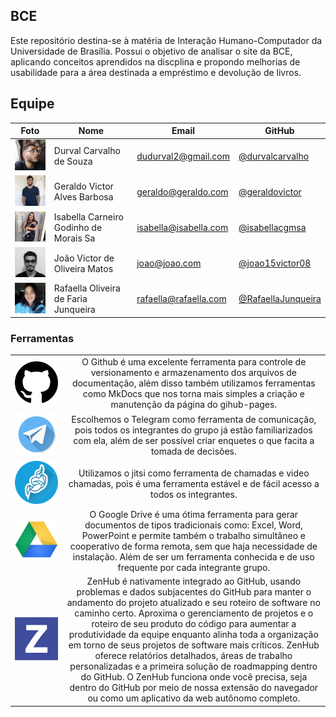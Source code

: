 <!-- docs/README.MD is the home page -->

## BCE

Este repositório destina-se à matéria de Interação Humano-Computador da Universidade de Brasília. Possui o objetivo de analisar o site da BCE, aplicando conceitos aprendidos na discplina e propondo melhorias de usabilidade para a área destinada a empréstimo e devolução de livros.

## Equipe
 Foto | Nome | Email | GitHub |
 ---- | ---- | ----- | ------ |
<img src="_media/equipe/durval.jpg" alt="Durval Carvalho" width="100"> | Durval Carvalho de Souza	 | dudurval2@gmail.com | [@durvalcarvalho](https://github.com/durvalcarvalho) |
<img src="_media/equipe/geraldo.jpg" alt="Geraldo Victor" width="100"> | Geraldo Victor Alves Barbosa	 | geraldo@geraldo.com | [@geraldovictor](https://github.com/geraldovictor) |
<img src="_media/equipe/isabella.jpg" alt="Isabella Carneiro" width="100"> | Isabella Carneiro Godinho de Morais Sa	 | isabella@isabella.com | [@isabellacgmsa](https://github.com/isabellacgmsa) |
<img src="_media/equipe/joao.jpg" alt="João Victor" width="100"> | João Victor de Oliveira Matos	 | joao@joao.com | [@joao15victor08](https://github.com/joao15victor08) |
<img src="_media/equipe/rafaella.jpg" alt="Rafaella Oliveira" width="100"> | Rafaella Oliveira de Faria Junqueira	 | 	rafaella@rafaella.com | [@RafaellaJunqueira](https://github.com/RafaellaJunqueira) |

<h3> Ferramentas </h3>

|     |     | 
| :-: | :-: |
| <img src="_media/logos/github.png" width="1000"> | O Github é uma excelente ferramenta para controle de versionamento e armazenamento dos arquivos de documentação, além disso também utilizamos ferramentas como MkDocs que nos torna mais simples a criação e manutenção da página do gihub-pages. |
| <img src="_media/logos/telegram.png" width="250"> | Escolhemos o Telegram como ferramenta de comunicação, pois todos os integrantes do grupo já estão familiarizados com ela, além de ser possível criar enquetes o que facita a tomada de decisões. |
| <img src="_media/logos/jitsi.png" width="250"> | Utilizamos o jitsi como ferramenta de chamadas e video chamadas, pois é uma ferramenta estável e de fácil acesso a todos os integrantes. |
| <img src="_media/logos/drive.png" width="250"> | O Google Drive é uma ótima ferramenta para gerar documentos de tipos tradicionais como: Excel, Word, PowerPoint e permite também o trabalho simultâneo e cooperativo de forma remota, sem que haja necessidade de instalação. Além de ser um ferramenta conhecida e de uso frequente por cada integrante grupo. |
| <img src="_media/logos/zenhub.png" width="250"> | ZenHub é nativamente integrado ao GitHub, usando problemas e dados subjacentes do GitHub para manter o andamento do projeto atualizado e seu roteiro de software no caminho certo. Aproxima o gerenciamento de projetos e o roteiro de seu produto do código para aumentar a produtividade da equipe enquanto alinha toda a organização em torno de seus projetos de software mais críticos. ZenHub oferece relatórios detalhados, áreas de trabalho personalizadas e a primeira solução de roadmapping dentro do GitHub. O ZenHub funciona onde você precisa, seja dentro do GitHub por meio de nossa extensão do navegador ou como um aplicativo da web autônomo completo. |





